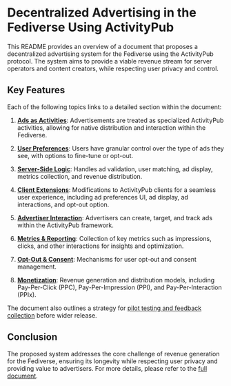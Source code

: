 # Decentralized Advertising in the Fediverse Using ActivityPub

This README provides an overview of a document that proposes a decentralized advertising system for the Fediverse using the ActivityPub protocol. The system aims to provide a viable revenue stream for server operators and content creators, while respecting user privacy and control.

## Key Features

Each of the following topics links to a detailed section within the document:

1. [**Ads as Activities**](#ads-as-activities): Advertisements are treated as specialized ActivityPub activities, allowing for native distribution and interaction within the Fediverse.

2. [**User Preferences**](#user-preferences): Users have granular control over the type of ads they see, with options to fine-tune or opt-out.

3. [**Server-Side Logic**](#server-side-logic): Handles ad validation, user matching, ad display, metrics collection, and revenue distribution.

4. [**Client Extensions**](#client-extensions): Modifications to ActivityPub clients for a seamless user experience, including ad preferences UI, ad display, ad interactions, and opt-out option.

5. [**Advertiser Interaction**](#advertiser-interaction): Advertisers can create, target, and track ads within the ActivityPub framework.

6. [**Metrics & Reporting**](#metrics-reporting): Collection of key metrics such as impressions, clicks, and other interactions for insights and optimization.

7. [**Opt-Out & Consent**](#opt-out-consent): Mechanisms for user opt-out and consent management.

8. [**Monetization**](#monetization): Revenue generation and distribution models, including Pay-Per-Click (PPC), Pay-Per-Impression (PPI), and Pay-Per-Interaction (PPIx).

The document also outlines a strategy for [pilot testing and feedback collection](#pilot-testing-feedback) before wider release.

## Conclusion

The proposed system addresses the core challenge of revenue generation for the Fediverse, ensuring its longevity while respecting user privacy and providing value to advertisers. For more details, please refer to the [full document](#full-document).
